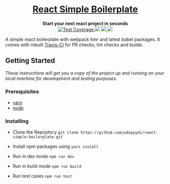 <div align="center">
    <a href="http://react-simple-boilerplate.surge.sh/">
        <h1>React Simple Boilerplate</h1>
    </a>
</div>

<div align="center">
    <strong>Start your next react project in seconds</strong>
    <br />
    <div>
        <!-- travis -->
        <a href="https://travis-ci.org/udaypydi/react-simple-boilerplate">
            <img src="https://travis-ci.org/udaypydi/react-simple-boilerplate.svg" alt="Test Coverage" />
        </a>
        <!-- last commit -->
        <img src="https://img.shields.io/github/last-commit/udaypydi/react-simple-boilerplate">
        <!-- Mit License -->
        <a href="https://github.com/udaypydi/react-simple-boilerplate/blob/master/LICENSE">
            <img src="https://img.shields.io/github/license/udaypydi/react-simple-boilerplate">
        </a>
        <!-- Pr's -->
        <a href="https://github.com/udaypydi/react-simple-boilerplate/blob/master/CONTRIBUTING.md"> 
        <img src="https://img.shields.io/badge/PRs-welcome-blueviolet.svg">
        </a>
    </div>
</div>

 A simple react boilerplate with webpack hmr and latest babel packages. It comes with inbuilt [Travis-CI](https://travis-ci.org/) for PR checks, lint checks and builds.

## Getting Started
<i>These instructions will get you a copy of the project up and running on your local machine for development and testing purposes.</i>

### Prerequisites
* [yarn](https://classic.yarnpkg.com/en/docs/install/)
* [node](https://nodejs.org/en/download/) 


### Installing
- Clone the Repository `git clone https://github.com/udaypydi/react-simple-boilerplate.git`

- Install npm packages using `yarn install`

- Run in dev mode
    `npm run dev` 

- Run in build mode
    `npm run build`
    
- Run test cases
    `npm run test`
